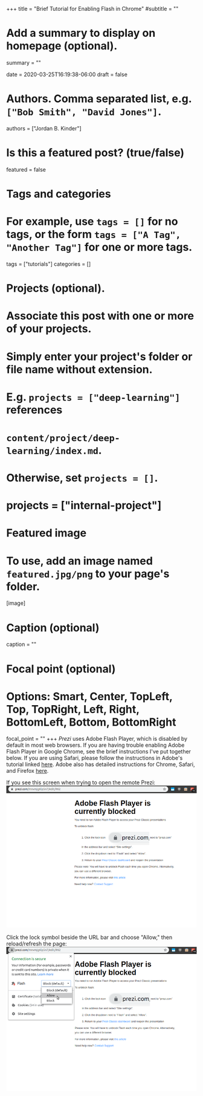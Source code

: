 +++
title = "Brief Tutorial for Enabling Flash in Chrome"
#subtitle = ""

# Add a summary to display on homepage (optional).
summary = ""

date = 2020-03-25T16:19:38-06:00
draft = false

# Authors. Comma separated list, e.g. `["Bob Smith", "David Jones"]`.
authors = ["Jordan B. Kinder"]

# Is this a featured post? (true/false)
featured = false

# Tags and categories
# For example, use `tags = []` for no tags, or the form `tags = ["A Tag", "Another Tag"]` for one or more tags.
tags = ["tutorials"]
categories = []

# Projects (optional).
#   Associate this post with one or more of your projects.
#   Simply enter your project's folder or file name without extension.
#   E.g. `projects = ["deep-learning"]` references 
#   `content/project/deep-learning/index.md`.
#   Otherwise, set `projects = []`.
# projects = ["internal-project"]

# Featured image
# To use, add an image named `featured.jpg/png` to your page's folder. 
[image]
  # Caption (optional)
  caption = ""

  # Focal point (optional)
  # Options: Smart, Center, TopLeft, Top, TopRight, Left, Right, BottomLeft, Bottom, BottomRight
  focal_point = ""
+++
*Prezi* uses Adobe Flash Player, which is disabled by default in most web browsers. If you are having trouble enabling Adobe Flash Player in Google Chrome, see the brief instructions I've put together below. If you are using Safari, please follow the instructions in Adobe's tutorial linked [here](https://helpx.adobe.com/ca/flash-player/kb/enabling-flash-player-safari.html#later-macOS-versions). Adobe also has detailed instructions for Chrome, Safari, and Firefox [here](https://helpx.adobe.com/flash-player/kb/video-display-firefox-safari-chrome.html).

If you see this screen when trying to open the remote Prezi:
![Flashplayer Blocked](./blocked.png)

Click the lock symbol beside the URL bar and choose "Allow," then reload/refresh the page:
![Allow](./allow.png)


